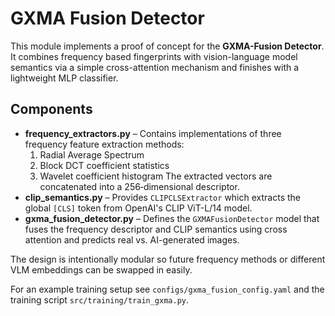 # GXMA Fusion Detector

This module implements a proof of concept for the **GXMA-Fusion Detector**. It
combines frequency based fingerprints with vision-language model semantics
via a simple cross-attention mechanism and finishes with a lightweight MLP
classifier.

## Components

- **frequency_extractors.py** – Contains implementations of three frequency
  feature extraction methods:
  1. Radial Average Spectrum
  2. Block DCT coefficient statistics
  3. Wavelet coefficient histogram
  The extracted vectors are concatenated into a 256‑dimensional descriptor.
- **clip_semantics.py** – Provides `CLIPCLSExtractor` which extracts the global
  `[CLS]` token from OpenAI's CLIP ViT-L/14 model.
- **gxma_fusion_detector.py** – Defines the `GXMAFusionDetector` model that
  fuses the frequency descriptor and CLIP semantics using cross attention and
  predicts real vs. AI-generated images.

The design is intentionally modular so future frequency methods or different
VLM embeddings can be swapped in easily.

For an example training setup see `configs/gxma_fusion_config.yaml` and the
training script `src/training/train_gxma.py`.
